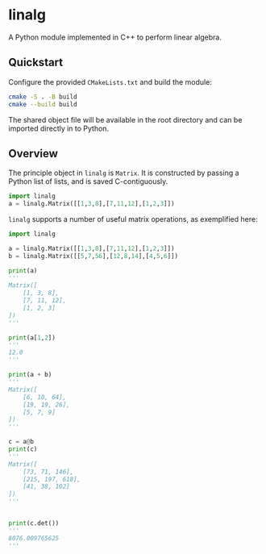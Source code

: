 # linalg

A Python module implemented in C++ to perform linear algebra.

## Quickstart

Configure the provided `CMakeLists.txt` and build the module:

```bash
cmake -S . -B build
cmake --build build
```

The shared object file will be available in the root directory and can be
imported directly in to Python.

## Overview
The principle object in `linalg` is `Matrix`. It is constructed by passing a
Python list of lists, and is saved C-contiguously.

```python
import linalg
a = linalg.Matrix([[1,3,8],[7,11,12],[1,2,3]])
```

`linalg` supports a number of useful matrix operations, as exemplified here:

```python
import linalg

a = linalg.Matrix([[1,3,8],[7,11,12],[1,2,3]])
b = linalg.Matrix([[5,7,56],[12,8,14],[4,5,6]])

print(a)
'''
Matrix([
    [1, 3, 8],
    [7, 11, 12],
    [1, 2, 3]
])
'''

print(a[1,2])
'''
12.0
'''

print(a + b)
'''
Matrix([
    [6, 10, 64],
    [19, 19, 26],
    [5, 7, 9]
])
'''

c = a@b
print(c)
'''
Matrix([
    [73, 71, 146],
    [215, 197, 618],
    [41, 38, 102]
])
'''


print(c.det())
'''
8076.009765625
'''
```
